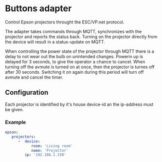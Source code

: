 # Buttons adapter
Control Epson projectors throught the ESC/VP.net protocol.

The adapter takes commands through MQTT, synchronizes with the projector and reports the status back.
Turning on the projector directly from the device will result in a status-update on MQTT.

When controlling the power state of the projector through MQTT there is a delay to not wear out the bulb on unintended changes. Powerin up is delayed for 3 seconds, to give the operator a chance to cancel. When turning off the avmute is turned on at once, then the projector is turnes off after 30 seconds. Switching it on again during this period will turn off avmute and cancel the timer.

## Configuration
Each projector is identified by it's house device-id an the ip-address must be given.

### Example
```yaml
epson:
   projectors:
      -  device:
            room: 'Living room'
            name: 'Projector'
         ip: '192.186.1.150'
```
